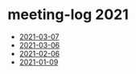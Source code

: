 # meeting-log 2021

- [2021-03-07](2021-03-07.md)
- [2021-03-06](2021-03-06.md)
- [2021-02-06](2021-02-06.md)
- [2021-01-09](2021-01-09.md)
